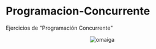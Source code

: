 # Programacion-Concurrente
Ejercicios de "Programación Concurrente"
<p align="center">
  <img src= "https://hips.hearstapps.com/digitalspyuk.cdnds.net/17/30/1500984128-ezgifcom-optimize-10.gif?resize=1200:*)" alt = "omaiga"/>
</p>
